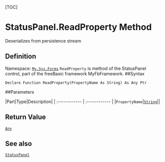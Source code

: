 [TOC]
# StatusPanel.ReadProperty Method
Deserializes from persistence stream
## Definition
Namespace: [`My.Sys.Forms`](My.Sys.Forms.md)
`ReadProperty` is method of the StatusPanel control, part of the freeBasic framework MyFbFramework.
##Syntax
```freeBasic
Declare Function ReadProperty(PropertyName As String) As Any Ptr
```

##Parameters

|Part|Type|Description|
| :------------ | :------------ |
|`PropertyName`|[`String`]("https://www.freebasic.net/wiki/KeyPgString")||

## Return Value
[`Any`]("https://www.freebasic.net/wiki/KeyPgAny")
## See also
[`StatusPanel`](StatusPanel.md)
